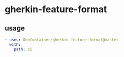 # gherkin-feature-format

## usage

```yaml
- uses: OneContainer/gherkin-feature-format@master
  with:
    path: ci
```

